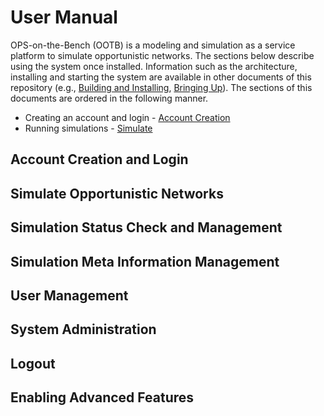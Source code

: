 # User Manual

OPS-on-the-Bench (OOTB) is a modeling and simulation as a service platform to simulate opportunistic 
networks. The sections below describe using the system once installed. Information such as the architecture, installing and starting the system are available in other documents of this repository (e.g., [Building and Installing](res/INSTALL.md), [Bringing Up](res/START.md)). The sections of this documents are ordered in the following manner.

- Creating an account and login - [Account Creation](#account-creation-and-login)
- Running simulations - [Simulate](#simulate-opportunistic-networks) 


## Account Creation and Login


## Simulate Opportunistic Networks


## Simulation Status Check and Management


## Simulation Meta Information Management


## User Management



## System Administration



## Logout


## Enabling Advanced Features

